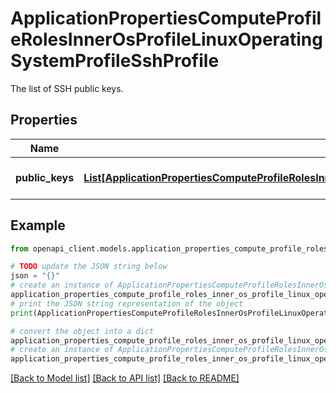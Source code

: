 # ApplicationPropertiesComputeProfileRolesInnerOsProfileLinuxOperatingSystemProfileSshProfile

The list of SSH public keys.

## Properties

Name | Type | Description | Notes
------------ | ------------- | ------------- | -------------
**public_keys** | [**List[ApplicationPropertiesComputeProfileRolesInnerOsProfileLinuxOperatingSystemProfileSshProfilePublicKeysInner]**](ApplicationPropertiesComputeProfileRolesInnerOsProfileLinuxOperatingSystemProfileSshProfilePublicKeysInner.md) | The list of SSH public keys. | [optional] 

## Example

```python
from openapi_client.models.application_properties_compute_profile_roles_inner_os_profile_linux_operating_system_profile_ssh_profile import ApplicationPropertiesComputeProfileRolesInnerOsProfileLinuxOperatingSystemProfileSshProfile

# TODO update the JSON string below
json = "{}"
# create an instance of ApplicationPropertiesComputeProfileRolesInnerOsProfileLinuxOperatingSystemProfileSshProfile from a JSON string
application_properties_compute_profile_roles_inner_os_profile_linux_operating_system_profile_ssh_profile_instance = ApplicationPropertiesComputeProfileRolesInnerOsProfileLinuxOperatingSystemProfileSshProfile.from_json(json)
# print the JSON string representation of the object
print(ApplicationPropertiesComputeProfileRolesInnerOsProfileLinuxOperatingSystemProfileSshProfile.to_json())

# convert the object into a dict
application_properties_compute_profile_roles_inner_os_profile_linux_operating_system_profile_ssh_profile_dict = application_properties_compute_profile_roles_inner_os_profile_linux_operating_system_profile_ssh_profile_instance.to_dict()
# create an instance of ApplicationPropertiesComputeProfileRolesInnerOsProfileLinuxOperatingSystemProfileSshProfile from a dict
application_properties_compute_profile_roles_inner_os_profile_linux_operating_system_profile_ssh_profile_from_dict = ApplicationPropertiesComputeProfileRolesInnerOsProfileLinuxOperatingSystemProfileSshProfile.from_dict(application_properties_compute_profile_roles_inner_os_profile_linux_operating_system_profile_ssh_profile_dict)
```
[[Back to Model list]](../README.md#documentation-for-models) [[Back to API list]](../README.md#documentation-for-api-endpoints) [[Back to README]](../README.md)



